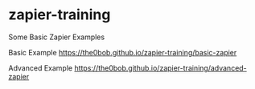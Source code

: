 # zapier-training
Some Basic Zapier Examples

Basic Example
https://the0bob.github.io/zapier-training/basic-zapier

Advanced Example
https://the0bob.github.io/zapier-training/advanced-zapier
